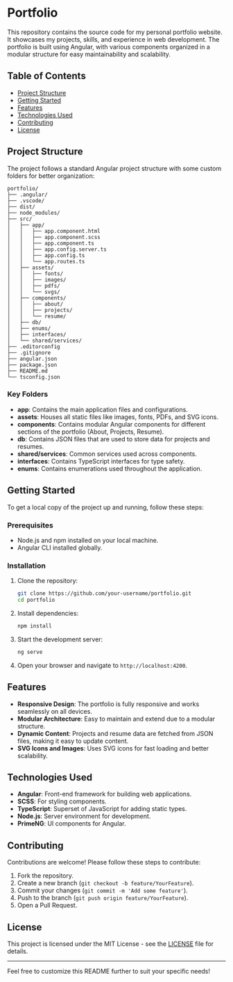 # Portfolio

This repository contains the source code for my personal portfolio website. It showcases my projects, skills, and experience in web development. The portfolio is built using Angular, with various components organized in a modular structure for easy maintainability and scalability.

## Table of Contents

- [Project Structure](#project-structure)
- [Getting Started](#getting-started)
- [Features](#features)
- [Technologies Used](#technologies-used)
- [Contributing](#contributing)
- [License](#license)

## Project Structure

The project follows a standard Angular project structure with some custom folders for better organization:

```plaintext
portfolio/
├── .angular/
├── .vscode/
├── dist/
├── node_modules/
├── src/
│   ├── app/
│   │   ├── app.component.html
│   │   ├── app.component.scss
│   │   ├── app.component.ts
│   │   ├── app.config.server.ts
│   │   ├── app.config.ts
│   │   └── app.routes.ts
│   ├── assets/
│   │   ├── fonts/
│   │   ├── images/
│   │   ├── pdfs/
│   │   └── svgs/
│   ├── components/
│   │   ├── about/
│   │   ├── projects/
│   │   └── resume/
│   ├── db/
│   ├── enums/
│   ├── interfaces/
│   └── shared/services/
├── .editorconfig
├── .gitignore
├── angular.json
├── package.json
├── README.md
└── tsconfig.json
```


### Key Folders

- **app**: Contains the main application files and configurations.
- **assets**: Houses all static files like images, fonts, PDFs, and SVG icons.
- **components**: Contains modular Angular components for different sections of the portfolio (About, Projects, Resume).
- **db**: Contains JSON files that are used to store data for projects and resumes.
- **shared/services**: Common services used across components.
- **interfaces**: Contains TypeScript interfaces for type safety.
- **enums**: Contains enumerations used throughout the application.

## Getting Started

To get a local copy of the project up and running, follow these steps:

### Prerequisites

- Node.js and npm installed on your local machine.
- Angular CLI installed globally.

### Installation

1. Clone the repository:
    ```bash
    git clone https://github.com/your-username/portfolio.git
    cd portfolio
    ```

2. Install dependencies:
    ```bash
    npm install
    ```

3. Start the development server:
    ```bash
    ng serve
    ```

4. Open your browser and navigate to `http://localhost:4200`.

## Features

- **Responsive Design**: The portfolio is fully responsive and works seamlessly on all devices.
- **Modular Architecture**: Easy to maintain and extend due to a modular structure.
- **Dynamic Content**: Projects and resume data are fetched from JSON files, making it easy to update content.
- **SVG Icons and Images**: Uses SVG icons for fast loading and better scalability.

## Technologies Used

- **Angular**: Front-end framework for building web applications.
- **SCSS**: For styling components.
- **TypeScript**: Superset of JavaScript for adding static types.
- **Node.js**: Server environment for development.
- **PrimeNG**: UI components for Angular.

## Contributing

Contributions are welcome! Please follow these steps to contribute:

1. Fork the repository.
2. Create a new branch (`git checkout -b feature/YourFeature`).
3. Commit your changes (`git commit -m 'Add some feature'`).
4. Push to the branch (`git push origin feature/YourFeature`).
5. Open a Pull Request.

## License

This project is licensed under the MIT License - see the [LICENSE](LICENSE) file for details.

---

Feel free to customize this README further to suit your specific needs!
